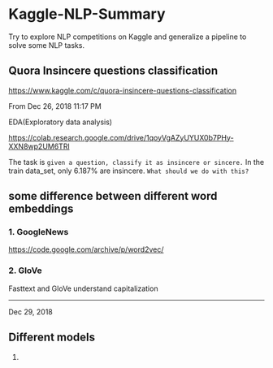 # Kaggle-NLP-Summary

Try to explore NLP competitions on Kaggle and generalize a pipeline to solve some NLP tasks.


## Quora Insincere questions classification

https://www.kaggle.com/c/quora-insincere-questions-classification

From Dec 26, 2018 11:17 PM

EDA(Exploratory data analysis)

https://colab.research.google.com/drive/1qoyVgAZyUYUX0b7PHy-XXN8wp2UM6TRl

The task is `given a question, classify it as insincere or sincere.`
In the train data_set, only 6.187% are insincere. `What should we do with this?`

## some difference between different word embeddings

### 1. GoogleNews

https://code.google.com/archive/p/word2vec/

### 2. GloVe

Fasttext and GloVe understand capitalization

---


Dec 29, 2018

## Different models

1. 
